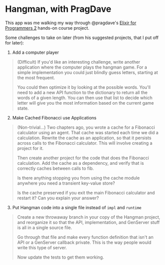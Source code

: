 # Hangman, with PragDave

This app was me walking my way through @pragdave's [Elixir for Programmers 2](https://codestool.coding-gnome.com/courses/elixir-for-programmers-2) hands-on course project.

Some challenges to take on later (from his suggested projects, that I put off for later):

1. Add a computer player
  
  > (Difficult) If you'd like an interesting challenge, write another application where the computer plays the hangman game. For a simple implementation you could just blindly guess letters, starting at the most frequent.
  >
  > You could then optimize it by looking at the possible words. You'll need to add a new API function to the dictionary to return all the words of a given length. You can then use that list to decide which letter will give you the most information based on the current game state.
  
2. Make Cached Fibonacci use Applications
  
  > (Non-trivial…) Two chapters ago, you wrote a cache for a Fibonacci calculator using an agent. That cache was started each time we did a calculation. Rewrite the cache as an application, so that it persists across calls to the Fibonacci calculator. This will involve creating a project for it.
  >
  > Then create another project for the code that does the Fibonacci calculation. Add the cache as a dependency, and verify that is correctly caches between calls to fib.
  >
  > Is there anything stopping you from using the cache module anywhere you need a transient key-value store?
  >
  > Is the cache preserved if you exit the main Fibonacci calculator and restart it? Can you explain your answer?

3. Put Hangman code into a single file instead of `impl` and `runtime`

  > Create a new throwaway branch in your copy of the Hangman project, and reorganize it so that the API, implementation, and GenServer stuff is all in a single source file.
  >
  > Go through that file and make every function definition that isn't an API or a GenServer callback private. This is the way people would write this type of server.
  >
  > Now update the tests to get them working.
